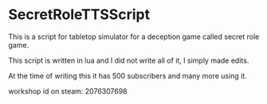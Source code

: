 # SecretRoleTTSScript
This is a script for tabletop simulator for a deception game called secret role game. 

This script is written in lua and I did not write all of it, I simply made edits. 

At the time of writing this it has 500 subscribers and many more using it.

workshop id on steam: 2076307698
